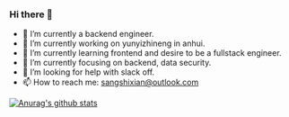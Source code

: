 ### Hi there 👋

<!--
**sangshixian/sangshixian** is a ✨ _special_ ✨ repository because its `README.md` (this file) appears on your GitHub profile.

Here are some ideas to get you started:

- 🔭 I’m currently working on ...
- 🌱 I’m currently learning ...
- 👯 I’m looking to collaborate on ...
- 🤔 I’m looking for help with ...
- 💬 Ask me about ...
- 📫 How to reach me: ...
- 😄 Pronouns: ...
- ⚡ Fun fact: ...
-->

- 🔭 I’m currently a backend engineer.
- 🔭 I’m currently working on yunyizhineng in anhui.
- 🌱 I’m currently learning frontend and desire to be a fullstack engineer.
- 🌱 I’m currently focusing on backend, data security.
- 🤔 I’m looking for help with slack off.
- 📫 How to reach me: sangshixian@outlook.com


[![Anurag's github stats](https://github-readme-stats.vercel.app/api?username=sangshixian&count_private=true&show_icons=true&theme=graywhite)](https://github.com/anuraghazra/github-readme-stats)


<!--
[![Top Langs](https://github-readme-stats.vercel.app/api/top-langs/?username=qqxx6661&theme=graywhite&layout=compact)](https://github.com/anuraghazra/github-readme-stats)
-->
